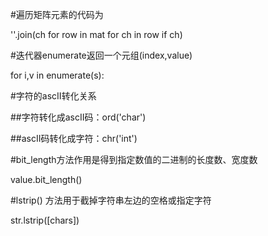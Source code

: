 #遍历矩阵元素的代码为

''.join(ch for row in mat for ch in row if ch)

#迭代器enumerate返回一个元组(index,value)

for i,v in enumerate(s):

#字符的ascII转化关系

##字符转化成ascII码：ord('char')

##ascII码转化成字符：chr('int')

#bit_length方法作用是得到指定数值的二进制的长度数、宽度数

value.bit_length()

#lstrip() 方法用于截掉字符串左边的空格或指定字符

str.lstrip([chars])
